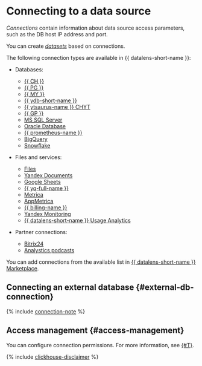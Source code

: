 # Connecting to a data source

_Connections_ contain information about data source access parameters, such as the DB host IP address and port.

You can create [_datasets_](dataset/index.md) based on connections.

The following connection types are available in {{ datalens-short-name }}:


* Databases:

   * [{{ CH }}](../operations/connection/create-clickhouse.md)
   * [{{ PG }}](../operations/connection/create-postgresql.md)
   * [{{ MY }}](../operations/connection/create-mysql.md)
   * [{{ ydb-short-name }}](../operations/connection/create-ydb.md)
   * [{{ ytsaurus-name }} CHYT](../operations/connection/chyt/create-chyt.md)
   * [{{ GP }}](../operations/connection/create-greenplum.md)
   * [MS SQL Server](../operations/connection/create-mssql-server.md)
   * [Oracle Database](../operations/connection/create-oracle.md)
   * [{{ prometheus-name }}](../operations/connection/create-prometheus.md)
   * [BigQuery](../operations/connection/create-big-query.md)
   * [Snowflake](../operations/connection/create-snowflake.md)

* Files and services:

   * [Files](../operations/connection/create-file.md)
   * [Yandex Documents](../operations/connection/create-yadocs.md)
   * [Google Sheets](../operations/connection/create-google-sheets.md)
   * [{{ yq-full-name }}](../operations/connection/create-yandex-query.md)
   * [Metrica](../operations/connection/create-metrica-api.md)
   * [AppMetrica](../operations/connection/create-appmetrica.md)
    * [{{ billing-name }}](../operations/connection/create-cloud-billing.md)
    * [Yandex Monitoring](../operations/connection/create-monitoring.md)
   * [{{ datalens-short-name }} Usage Analytics](../operations/connection/create-usage-tracking.md)


* Partner connections:

   * [Bitrix24](../operations/connection/create-bitrix24.md)
   * [Analystics podcasts](../operations/connection/create-podcasts.md)







You can add connections from the available list in [{{ datalens-short-name }} Marketplace](marketplace.md).

## Connecting an external database {#external-db-connection}

{% include [connection-note](../../_includes/datalens/datalens-connection-note.md) %}


## Access management {#access-management}

You can configure connection permissions. For more information, see [{#T}](../security/index.md).


{% include [clickhouse-disclaimer](../../_includes/clickhouse-disclaimer.md) %}
